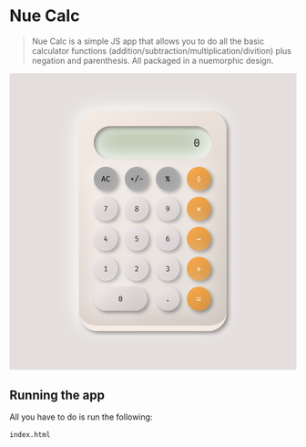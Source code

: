 # Nue Calc
>Nue Calc is a simple JS app that allows you to do all the basic calculator functions (addition/subtraction/multiplication/divition) plus negation and parenthesis. All packaged in a nuemorphic design.

![Nue Calc Screenshot](images/nue_calc_pic1.png?raw=true)


## Running the app
All you have to do is run the following:
```
index.html
```